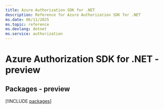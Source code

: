 ```yaml
---
title: Azure Authorization SDK for .NET
description: Reference for Azure Authorization SDK for .NET
ms.date: 06/11/2025
ms.topic: reference
ms.devlang: dotnet
ms.service: authorization
---
```

# Azure Authorization SDK for .NET - preview
## Packages - preview
[!INCLUDE [packages](authorization-index.md)]